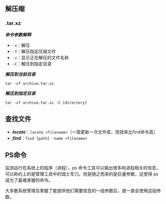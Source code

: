 ## 解压缩



### .tar.xz



***命令参数解释***

* `-x`：解压
* `-f`：解压指定压缩文件
* `-v`：显示正在解压的文件名称
* `-C`：解压到指定目录

***解压到当前目录***

```shell
tar -xf archive.tar.xz
```

***解压到指定目录***

```shell
tar -xf archive.tar.xz -C [directory]
```





## 查找文件

* ***locate***：`locate <filename>`（一周更新一次文件库，但效率比find命令高）
* ***find***：`find [path] -name <filename>`



## PS命令

监测运行在系统上的程序（进程），ps 命令工具可以输出很多和进程相关的信息，可以称的上的是管理工具中的瑞士军刀。但是随之而来的是巨量参数，这使得 ps 成为了最难掌握的命令。

大多数系统管理员掌握了能提供他们需要信息的一组参数后，就一直会使用这组参数。
